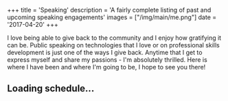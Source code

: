 +++
title = 'Speaking'
description = 'A fairly complete listing of past and upcoming speaking engagements'
images = ["/img/main/me.png"]
date = '2017-04-20'
+++

I love being able to give back to the community and I enjoy how gratifying it can be. Public speaking on technologies 
that I love or on professional skills development is just one of the ways I give back. Anytime that I get to express myself and share my passions - I'm absolutely thrilled. Here is where I have been and where I'm going to be, I hope to see you there!

<div data-gist='7e423ddad9d8915dc9077b805844905e'>
    <h2>Loading schedule... <i class="fa fa-cog fa-spin fa-lg fa-fw"></i></h2>
</div>

<script type='text/javascript'>
    $(document).ready(() => {
        setTimeout(() => {
            $('[data-gist]').gist();
            setTimeout(() => $('.gist a').attr('target', '_blank'), 350);
            },
        1);
    });
</script>